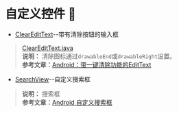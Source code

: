 # 自定义控件 :blue_heart:

* [ClearEditText](https://github.com/12313kaihuang/Notes/edit/master/Android/widget/ClearEditText.java)--带有清除按钮的输入框  
> [ClearEditText.java](https://github.com/12313kaihuang/Notes/edit/master/Android/widget/ClearEditText.java)  
> **说明：** 清除图标通过`drawableEnd`或`drawableRight`设置。  
> **参考文章：**[Android：带一键清除功能的EditText](https://www.jianshu.com/p/6b2b0f6873db)    
  
* [SearchView](https://github.com/12313kaihuang/Notes/Android/widget/SearchView/)--自定义搜索框  
> **说明：** 搜索框  
> **参考文章：**[Android 自定义搜索框](https://blog.csdn.net/bit_kaki/article/details/74995986)  
